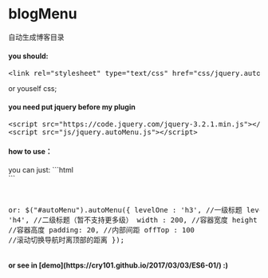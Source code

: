 # blogMenu
自动生成博客目录

<h4>you should:</h4>
<div class="highlight highlight-text-html-basic">
<pre>
&lt;<span class="pl-ent">link</span> <span class="pl-e">rel</span>=<span class="pl-s"><span class="pl-pds">"</span>stylesheet<span class="pl-pds">"</span></span> <span class="pl-e">type</span>=<span class="pl-s"><span class="pl-pds">"</span>text/css<span class="pl-pds">"</span></span> <span class="pl-e">href</span>=<span class="pl-s"><span class="pl-pds">"</span>css/jquery.autoMenu.css<span class="pl-pds">"</span></span>&gt;
</pre>
</div>
or youself css;

<h4>you need put jquery before my plugin</h4>
<div class="highlight highlight-text-html-basic">
<pre>
&lt;<span class="pl-ent">script</span> <span class="pl-e">src</span>=<span class="pl-s"><span class="pl-pds">"</span>https://code.jquery.com/jquery-3.2.1.min.js<span class="pl-pds">"</span></span>&gt;&lt;/<span class="pl-ent">script</span>&gt;
&lt;<span class="pl-ent">script</span> <span class="pl-e">src</span>=<span class="pl-s"><span class="pl-pds">"</span>js/jquery.autoMenu.js<span class="pl-pds">"</span></span>&gt;&lt;/<span class="pl-ent">script</span>&gt;
</pre>
</div>

<h4>how to use：</h4>
you can just:
```html
<div class="autoMenu" id="autoMenu" data-autoMenu></div>
```
<div class="highlight highlight-text-html-basic">
<pre>

or:
$("#autoMenu").autoMenu({
    levelOne : 'h3', //一级标题
    levelTwo : 'h4',  //二级标题（暂不支持更多级）
    width : 200, //容器宽度
    height : 400, //容器高度
    padding: 20, //内部间距
    offTop : 100 //滚动切换导航时离顶部的距离
});
</pre>
</div>
<h4>or see in [demo](https://cry101.github.io/2017/03/03/ES6-01/) :)</h4>
